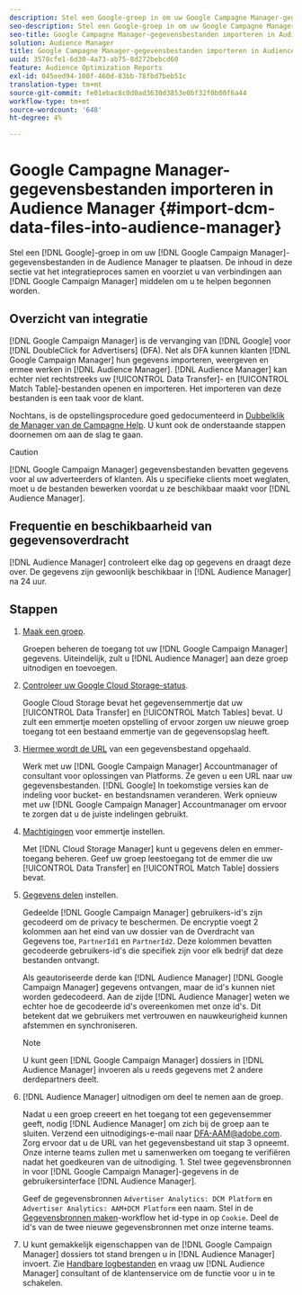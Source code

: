 ```yaml
---
description: Stel een Google-groep in om uw Google Campagne Manager-gegevensbestanden in de Audience Manager te plaatsen. De inhoud in deze sectie geeft een overzicht van het integratieproces en bevat koppelingen naar Google Campagne Manager-bronnen om u te helpen aan de slag te gaan.
seo-description: Stel een Google-groep in om uw Google Campagne Manager-gegevensbestanden in de Audience Manager te plaatsen. De inhoud in deze sectie geeft een overzicht van het integratieproces en bevat koppelingen naar Google Campagne Manager-bronnen om u te helpen aan de slag te gaan.
seo-title: Google Campagne Manager-gegevensbestanden importeren in Audience Manager
solution: Audience Manager
title: Google Campagne Manager-gegevensbestanden importeren in Audience Manager
uuid: 3578cfe1-6d30-4a73-ab75-8d272bebcd60
feature: Audience Optimization Reports
exl-id: 045eed94-100f-460d-83bb-78fbd7beb51c
translation-type: tm+mt
source-git-commit: fe01ebac8c0d0ad3630d3853e0bf32f0b00f6a44
workflow-type: tm+mt
source-wordcount: '648'
ht-degree: 4%

---
```


# Google Campagne Manager-gegevensbestanden importeren in Audience Manager {#import-dcm-data-files-into-audience-manager}

Stel een [!DNL Google]-groep in om uw [!DNL Google Campaign Manager]-gegevensbestanden in de Audience Manager te plaatsen. De inhoud in deze sectie vat het integratieproces samen en voorziet u van verbindingen aan [!DNL Google Campaign Manager] middelen om u te helpen begonnen worden.

## Overzicht van integratie

[!DNL Google Campaign Manager] is de vervanging van [!DNL Google] voor [!DNL DoubleClick for Advertisers] (DFA). Net als DFA kunnen klanten [!DNL Google Campaign Manager] hun gegevens importeren, weergeven en ermee werken in [!DNL Audience Manager]. [!DNL Audience Manager] kan echter niet rechtstreeks uw [!UICONTROL Data Transfer]- en [!UICONTROL Match Table]-bestanden openen en importeren. Het importeren van deze bestanden is een taak voor de klant.

Nochtans, is de opstellingsprocedure goed gedocumenteerd in [Dubbelklik de Manager van de Campagne Help](https://support.google.com/dcm/partner/answer/2941575?hl=en&amp;ref_topic=6107456). U kunt ook de onderstaande stappen doornemen om aan de slag te gaan.

>[!CAUTION]
>
>[!DNL Google Campaign Manager] gegevensbestanden bevatten gegevens voor al uw adverteerders of klanten. Als u specifieke clients moet weglaten, moet u de bestanden bewerken voordat u ze beschikbaar maakt voor [!DNL Audience Manager].

## Frequentie en beschikbaarheid van gegevensoverdracht

[!DNL Audience Manager] controleert elke dag op gegevens en draagt deze over. De gegevens zijn gewoonlijk beschikbaar in [!DNL Audience Manager] na 24 uur.

## Stappen

1. [Maak een groep](https://support.google.com/dcm/partner/answer/3370419?hl=en&amp;ref_topic=6107456).

   Groepen beheren de toegang tot uw [!DNL Google Campaign Manager] gegevens. Uiteindelijk, zult u [!DNL Audience Manager] aan deze groep uitnodigen en toevoegen.

1. [Controleer uw Google Cloud Storage-status](https://support.google.com/dcm/partner/answer/3370481?hl=en&amp;ref_topic=6107456).

   Google Cloud Storage bevat het gegevensemmertje dat uw [!UICONTROL Data Transfer] en [!UICONTROL Match Tables] bevat. U zult een emmertje moeten opstelling of ervoor zorgen uw nieuwe groep toegang tot een bestaand emmertje van de gegevensopslag heeft.

1. [Hiermee wordt de URL](https://support.google.com/dcm/partner/answer/3370482?hl=en&amp;ref_topic=6107456) van een gegevensbestand opgehaald.

   Werk met uw [!DNL Google Campaign Manager] Accountmanager of consultant voor oplossingen van Platforms. Ze geven u een URL naar uw gegevensbestanden. [!DNL Google] In toekomstige versies kan de indeling voor bucket- en bestandsnamen veranderen. Werk opnieuw met uw [!DNL Google Campaign Manager] Accountmanager om ervoor te zorgen dat u de juiste indelingen gebruikt.

1. [Machtigingen](https://cloud.google.com/storage/docs/cloud-console?csw=1#_bucketpermission) voor emmertje instellen.

   Met [!DNL Cloud Storage Manager] kunt u gegevens delen en emmer-toegang beheren. Geef uw groep leestoegang tot de emmer die uw [!UICONTROL Data Transfer] en [!UICONTROL Match Table] dossiers bevat.

1. [Gegevens delen](https://support.google.com/dcm/partner/answer/6206106?hl=en) instellen.

   Gedeelde [!DNL Google Campaign Manager] gebruikers-id&#39;s zijn gecodeerd om de privacy te beschermen. De encryptie voegt 2 kolommen aan het eind van uw dossier van de Overdracht van Gegevens toe, `PartnerId1` en `PartnerId2`. Deze kolommen bevatten gecodeerde gebruikers-id&#39;s die specifiek zijn voor elk bedrijf dat deze bestanden ontvangt.

   Als geautoriseerde derde kan [!DNL Audience Manager] [!DNL Google Campaign Manager] gegevens ontvangen, maar de id&#39;s kunnen niet worden gedecodeerd. Aan de zijde [!DNL Audience Manager] weten we echter hoe de gecodeerde id&#39;s overeenkomen met onze id&#39;s. Dit betekent dat we gebruikers met vertrouwen en nauwkeurigheid kunnen afstemmen en synchroniseren.

   >[!NOTE]
   >U kunt geen [!DNL Google Campaign Manager] dossiers in [!DNL Audience Manager] invoeren als u reeds gegevens met 2 andere derdepartners deelt.

1. [!DNL Audience Manager] uitnodigen om deel te nemen aan de groep.

   Nadat u een groep creeert en het toegang tot een gegevensemmer geeft, nodig [!DNL Audience Manager] om zich bij de groep aan te sluiten. Verzend een uitnodigings-e-mail naar DFA-AAM@adobe.com. Zorg ervoor dat u de URL van het gegevensbestand uit stap 3 opneemt. Onze interne teams zullen met u samenwerken om toegang te verifiëren nadat het goedkeuren van de uitnodiging. 1. Stel twee gegevensbronnen in voor [!DNL Google Campaign Manager]-gegevens in de gebruikersinterface [!DNL Audience Manager].

   Geef de gegevensbronnen `Advertiser Analytics: DCM Platform` en `Advertiser Analytics: AAM+DCM Platform` een naam. Stel in de [Gegevensbronnen maken](../../../features/manage-datasources.md#create-data-source)-workflow het id-type in op `Cookie`. Deel de id&#39;s van de twee nieuwe gegevensbronnen met onze interne teams.

1. U kunt gemakkelijk eigenschappen van de [!DNL Google Campaign Manager] dossiers tot stand brengen u in [!DNL Audience Manager] invoert. Zie [Handbare logbestanden](../../../integration/media-data-integration/actionable-log-files.md) en vraag uw [!DNL Audience Manager] consultant of de klantenservice om de functie voor u in te schakelen.
